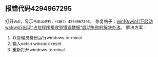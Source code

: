 ## 报错代码4294967295
打开wsl，显示`已退出进程，代码为 4294967295`，
修复帖子：[win10/win11下启动wsl/wsl2出现“占位程序接收到错误数据“启动失败的解决办法](https://blog.csdn.net/caiji112/article/details/124916376)。
解决方案：
1. 以管理员身份运行windows terminal
2. 输入netsh winsock reset
3. 重新打开windows terminal